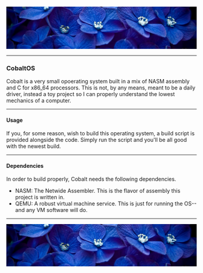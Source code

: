 ![top_banner](./.github/banner.jpg)

---

### CobaltOS
Cobalt is a very small opoerating system built in a mix of NASM assembly and C for x86_64 processors. This is not, by any means, meant to be a daily driver, instead a toy project so I can properly understand the lowest mechanics of a computer.

---

#### Usage
If you, for some reason, wish to build this operating system, a build script is provided alongside the code. Simply run the script and you'll be all good with the newest build.

---

#### Dependencies
In order to build properly, Cobalt needs the following dependencies.

- NASM: The Netwide Assembler. This is the flavor of assembly this project is written in.
- QEMU: A robust virtual machine service. This is just for running the OS--and any VM software will do.

---

![bottom_banner](./.github/banner.jpg)
